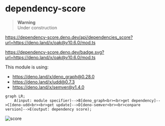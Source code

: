 # dependency-score

> **Warning**<br> Under construction

https://dependency-score.deno.dev/api/dependencies_score?url=https://deno.land/x/oak@v10.6.0/mod.ts

https://dependency-score.deno.dev/badge.svg?url=https://deno.land/x/oak@v10.6.0/mod.ts

This module is using:

- https://deno.land/x/deno_graph@0.28.0
- https://deno.land/x/udd@0.7.3
- https://deno.land/x/semver@v1.4.0

```mermaid
graph LR;
    A(input: module specifier)-->B[deno_graph<br><br>get dependency]-->C[deno-udd<br><br>get update]-->D[deno-semver<br><br>conpare version]-->E(output: dependency score);
```

![score](https://dependency-score.deno.dev/badge.svg?url=https://raw.githubusercontent.com/ayame113/dependency-score/main/serve.ts)


